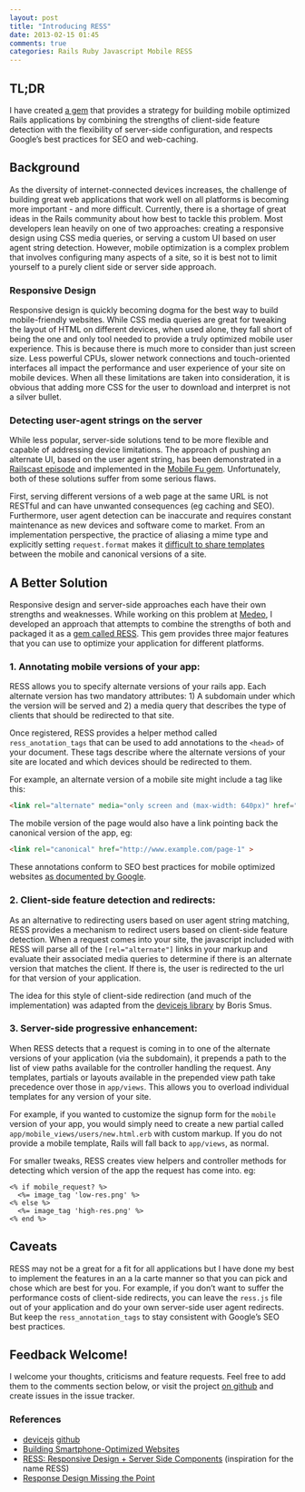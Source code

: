 ```yaml
---
layout: post
title: "Introducing RESS"
date: 2013-02-15 01:45
comments: true
categories: Rails Ruby Javascript Mobile RESS
---
```


## TL;DR

I have created [a gem](https://github.com/matthewrobertson/ress) that provides a strategy for building mobile optimized Rails applications by combining the strengths of client-side feature detection with the flexibility of server-side configuration, and respects Google’s best practices for SEO and web-caching.<!-- more -->

## Background

As the diversity of internet-connected devices increases, the challenge of building great web applications that work well on all platforms is becoming more important - and more difficult. Currently, there is a shortage of great ideas in the Rails community about how best to tackle this problem.  Most developers lean heavily on one of two approaches: creating a responsive design using CSS media queries, or serving a custom UI based on user agent string detection. However, mobile optimization is a complex problem that involves configuring many aspects of a site, so it is best not to limit yourself to a purely client side or server side approach.

### Responsive Design

Responsive design is quickly becoming dogma for the best way to build mobile-friendly websites. While CSS media queries are great for tweaking the layout of HTML on different devices, when used alone, they fall short of being the one and only tool needed to provide a truly optimized mobile user experience. This is because there is much more to consider than just screen size. Less powerful CPUs, slower network connections and touch-oriented interfaces all impact the performance and user experience of your site on mobile devices. When all these limitations are taken into consideration, it is obvious that adding more CSS for the user to download and interpret is not a silver bullet.

### Detecting user-agent strings on the server

While less popular, server-side solutions tend to be more flexible and capable of addressing device limitations. The approach of pushing an alternate UI, based on the user agent string, has been demonstrated in a [Railscast episode](http://railscasts.com/episodes/199-mobile-devices) and implemented in the [Mobile Fu gem](https://github.com/brendanlim/mobile-fu). Unfortunately, both of these solutions suffer from some serious flaws.

First, serving different versions of a web page at the same URL is not RESTful and can have unwanted consequences (eg caching and SEO). Furthermore, user agent detection can be inaccurate and requires constant maintenance as new devices and software come to market. From an implementation perspective, the practice of aliasing a mime type and explicitly setting `request.format` makes it [difficult to share templates](https://github.com/rails/rails/issues/3855) between the mobile and canonical versions of a site.

## A Better Solution

Responsive design and server-side approaches each have their own strengths and weaknesses. While working on this problem at [Medeo](https://www.medeo.ca/), I developed an approach that attempts to combine the strengths of both and packaged it as a [gem called RESS](https://github.com/matthewrobertson/ress). This gem provides three major features that you can use to optimize your application for different platforms.

### 1. Annotating mobile versions of your app:

RESS allows you to specify alternate versions of your rails app. Each alternate version has two mandatory attributes: 1) A subdomain under which the version will be served and 2) a media query that describes the type of clients that should be redirected to that site.

Once registered, RESS provides a helper method called `ress_anotation_tags` that can be used to add annotations to the `<head>` of your document. These tags describe where the alternate versions of your site are located and which devices should be redirected to them.

For example, an alternate version of a mobile site might include a tag like this:

```html
<link rel="alternate" media="only screen and (max-width: 640px)" href="http://m.example.com/page-1" >
```

The mobile version of the page would also have a link pointing back the canonical version of the app, eg:

```html
<link rel="canonical" href="http://www.example.com/page-1" >
```
These annotations conform to SEO best practices for mobile optimized websites [as documented by Google](https://developers.google.com/webmasters/smartphone-sites/details).

### 2. Client-side feature detection and redirects:

As an alternative to redirecting users based on user agent string matching, RESS provides a mechanism to redirect users based on client-side feature detection. When a request comes into your site, the javascript included with RESS will parse all of the `[rel="alternate"]` links in your markup and evaluate their associated media queries to determine if there is an alternate version that matches the client. If there is, the user is redirected to the url for that version of your application.

The idea for this style of client-side redirection (and much of the implementation) was adapted from the [devicejs library](https://github.com/borismus/device.js) by Boris Smus.

### 3. Server-side progressive enhancement:

When RESS detects that a request is coming in to one of the alternate versions of your application (via the subdomain), it prepends a path to the list of view paths available for the controller handling the request. Any templates, partials or layouts available in the prepended view path take precedence over those in `app/views`. This allows you to overload individual templates for any version of your site.

For example, if you wanted to customize the signup form for the `mobile` version of your app, you would simply need to create a new partial called `app/mobile_views/users/new.html.erb` with custom markup. If you do not provide a mobile template, Rails will fall back to `app/views`, as normal.

For smaller tweaks, RESS creates view helpers and controller methods for detecting which version of the app the request has come into. eg:

```erb
<% if mobile_request? %>
  <%= image_tag 'low-res.png' %>
<% else %>
  <%= image_tag 'high-res.png' %>
<% end %>
```

## Caveats

RESS may not be a great for a fit for all applications but I have done my best to implement the features in an a la carte manner so that you can pick and chose which are best for you. For example, if you don’t want to suffer the performance costs of client-side redirects, you can leave the `ress.js` file out of your application and do your own server-side user agent redirects. But keep the `ress_annotation_tags` to stay consistent with Google’s SEO best practices.

## Feedback Welcome!

I welcome your thoughts, criticisms and feature requests. Feel free to add them to the comments section below, or visit the project [on github](https://github.com/matthewrobertson/ress) and create issues in the issue tracker.

### References

- [devicejs](http://www.html5rocks.com/en/mobile/cross-device/) [github](https://github.com/borismus/device.js)
- [Building Smartphone-Optimized Websites](https://developers.google.com/webmasters/smartphone-sites/details)
- [RESS: Responsive Design + Server Side Components](http://www.lukew.com/ff/entry.asp?1392) (inspiration for the name RESS)
- [Response Design Missing the Point](http://bradfrostweb.com/blog/web/responsive-web-design-missing-the-point/)